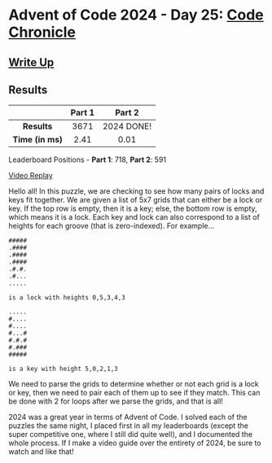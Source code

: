 # Advent of Code 2024 - Day 25: [Code Chronicle](https://adventofcode.com/2024/day/25)

## [Write Up](https://codingap.github.io/advent-of-code/writeups/2024/day25)

## Results

|                  | **Part 1** | **Part 2** |
| :--------------: | :--------: | :--------: |
|   **Results**    | 3671 | 2024 DONE! |
| **Time (in ms)** | 2.41 | 0.01 |

Leaderboard Positions - **Part 1**: 718, **Part 2**: 591

[Video Replay](https://youtu.be/Y9LGaxOzCOM)

Hello all! In this puzzle, we are checking to see how many pairs of locks and keys fit together. We are given a list of 5x7 grids that can either be a lock or key. If the top row is empty, then it is a key; else, the bottom row is empty, which means it is a lock. Each key and lock can also correspond to a list of heights for each groove (that is zero-indexed). For example...

```
#####
.####
.####
.####
.#.#.
.#...
.....

is a lock with heights 0,5,3,4,3

.....
#....
#....
#...#
#.#.#
#.###
#####

is a key with height 5,0,2,1,3
```

We need to parse the grids to determine whether or not each grid is a lock or key, then we need to pair each of them up to see if they match. This can be done with 2 for loops after we parse the grids, and that is all!

2024 was a great year in terms of Advent of Code. I solved each of the puzzles the same night, I placed first in all my leaderboards (except the super competitive one, where I still did quite well), and I documented the whole process. If I make a video guide over the entirety of 2024, be sure to watch and like that!